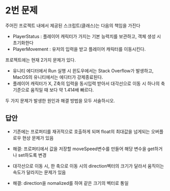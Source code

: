 # 2번 문제

주어진 프로젝트 내에서 제공된 스크립트(클래스)는 다음의 책임을 가진다
- PlayerStatus : 플레이어 캐릭터가 가지는 기본 능력치를 보관하고, 객체 생성 시 초기화한다
- PlayerMovement : 유저의 입력을 받고 플레이어 캐릭터를 이동시킨다.

프로젝트에는 현재 2가지 문제가 있다.
- 유니티 에디터에서 Run 실행 시 윈도우에서는 Stack Overflow가 발생하고, MacOS의 유니티에서는 에디터가 강제종료된다.
- 플레이어 캐릭터가 X, Z축의 입력을 동시입력 받아서 대각선으로 이동 시 하나의 축 기준으로 움직일 때 보다 약 1.414배 빠르다.

두 가지 문제가 발생한 원인과 해결 방법을 모두 서술하시오.

## 답안
- 기존에는 프로퍼티를 재귀적으로 호출하게 되며 float의 최대값을 넘게되는 오버플로우 현상 문제가 있음
- 해결: 프로퍼티에서 값을 저장할 moveSpeed변수를 만들어 해당 변수을 get하거나 set하도록 변경

- 대각선으로 이동 시, 한 축으로 이동 시의 direction벡터의 크기가 달라서 움직이는 속도가 달라지는 문제가 있음
- 해결: direction을 nomalized를 하여 같은 크기의 벡터로 통일